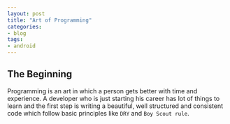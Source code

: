 ```yaml
---
layout: post
title: "Art of Programming"
categories:
- blog
tags:
- android
---
```


## The Beginning


Programming is an art in which a person gets better with time and experience. A developer who is just starting his career has lot of things to learn and the first step is writing a beautiful, well structured  and consistent code which follow basic principles like `DRY` and `Boy Scout rule`.
